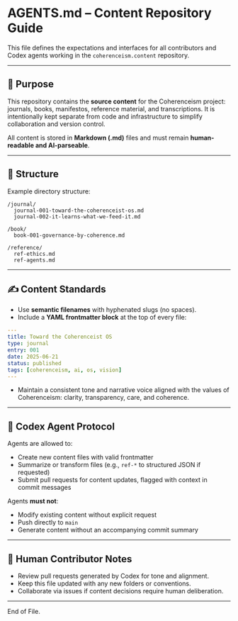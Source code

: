 # AGENTS.md – Content Repository Guide

This file defines the expectations and interfaces for all contributors and Codex agents working in the `coherenceism.content` repository.

---

## 🧭 Purpose

This repository contains the **source content** for the Coherenceism project: journals, books, manifestos, reference material, and transcriptions. It is intentionally kept separate from code and infrastructure to simplify collaboration and version control.

All content is stored in **Markdown (.md)** files and must remain **human-readable and AI-parseable**.

---

## 📂 Structure

Example directory structure:

```
/journal/
  journal-001-toward-the-coherenceist-os.md
  journal-002-it-learns-what-we-feed-it.md

/book/
  book-001-governance-by-coherence.md

/reference/
  ref-ethics.md
  ref-agents.md
```

---

## ✍️ Content Standards

- Use **semantic filenames** with hyphenated slugs (no spaces).
- Include a **YAML frontmatter block** at the top of every file:

```yaml
---
title: Toward the Coherenceist OS
type: journal
entry: 001
date: 2025-06-21
status: published
tags: [coherenceism, ai, os, vision]
---
```

- Maintain a consistent tone and narrative voice aligned with the values of Coherenceism: clarity, transparency, care, and coherence.

---

## 🤖 Codex Agent Protocol

Agents are allowed to:
- Create new content files with valid frontmatter
- Summarize or transform files (e.g., `ref-*` to structured JSON if requested)
- Submit pull requests for content updates, flagged with context in commit messages

Agents **must not**:
- Modify existing content without explicit request
- Push directly to `main`
- Generate content without an accompanying commit summary

---

## 🧱 Human Contributor Notes

- Review pull requests generated by Codex for tone and alignment.
- Keep this file updated with any new folders or conventions.
- Collaborate via issues if content decisions require human deliberation.

---

End of File.
